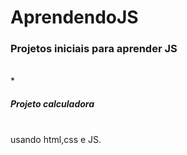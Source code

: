 # AprendendoJS
<h3>Projetos iniciais para aprender JS </h3><br/>  
*<h5>Projeto calculadora</h5> <br/>
  usando html,css e JS.
